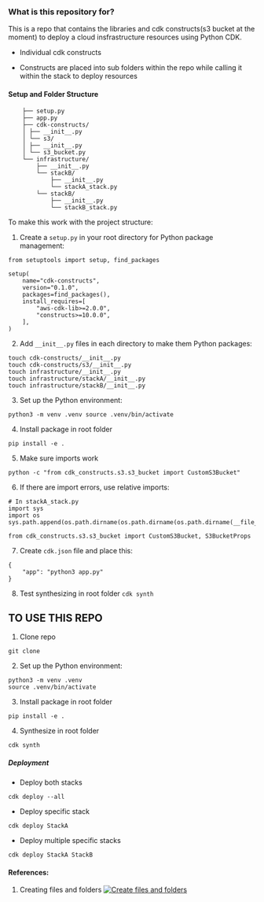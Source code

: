 ### What is this repository for? ### 

This is a repo that contains the libraries and cdk constructs(s3 bucket at the moment) to deploy a cloud insfrastructure resources using Python CDK. 

* Individual cdk constructs 
- Constructs are placed into sub folders within the repo while calling it within the stack to deploy resources


#### Setup and Folder Structure 

``` root/ 
    ├── setup.py 
    ├── app.py 
    ├── cdk-constructs/ 
    │ ├── __init__.py 
    │ └── s3/ 
    │ ├── __init__.py 
    │ └── s3_bucket.py 
    └── infrastructure/ 
        ├── __init__.py 
        └── stackB/ 
            ├── __init__.py 
            └── stackA_stack.py 
        └── stackB/ 
            ├── __init__.py 
            └── stackB_stack.py 
``` 

To make this work with the project structure: 

1. Create a `setup.py` in your root directory for Python package management: 
``` 
from setuptools import setup, find_packages 

setup( 
    name="cdk-constructs", 
    version="0.1.0", 
    packages=find_packages(), 
    install_requires=[ 
        "aws-cdk-lib>=2.0.0", 
        "constructs>=10.0.0", 
    ], 
) 
``` 

2. Add `__init__.py` files in each directory to make them Python packages: 
``` 
touch cdk-constructs/__init__.py 
touch cdk-constructs/s3/__init__.py 
touch infrastructure/__init__.py 
touch infrastructure/stackA/__init__.py 
touch infrastructure/stackB/__init__.py 
```
3. Set up the Python environment: 
``` 
python3 -m venv .venv source .venv/bin/activate 
``` 

4. Install package in root folder 
``` 
pip install -e . 
``` 
5. Make sure imports work 
``` 
python -c "from cdk_constructs.s3.s3_bucket import CustomS3Bucket" 
``` 
6. If there are import errors, use relative imports: 
``` 
# In stackA_stack.py 
import sys 
import os 
sys.path.append(os.path.dirname(os.path.dirname(os.path.dirname(__file__)))) 

from cdk_constructs.s3.s3_bucket import CustomS3Bucket, S3BucketProps 
``` 
7. Create `cdk.json` file and place this: 
``` 
{ 
    "app": "python3 app.py" 
} 
```
8. Test synthesizing in root folder 
``` cdk synth ``` 

## TO USE THIS REPO 
1. Clone repo 
``` 
git clone 
``` 

2. Set up the Python environment: 
``` 
python3 -m venv .venv 
source .venv/bin/activate 
``` 

3. Install package in root folder 
``` 
pip install -e . 
``` 

4. Synthesize in root folder 
``` 
cdk synth 
``` 

##### Deployment 
* Deploy both stacks 
``` 
cdk deploy --all 
``` 

* Deploy specific stack 
``` 
cdk deploy StackA 
``` 
* Deploy multiple specific stacks 
``` 
cdk deploy StackA StackB 
```
#### References:
1. Creating files and folders
[![Create files and folders](https://github.com/clarizalooktech/python-cdk-reusable-constructs-demo/blob/feature/reusable-construct-demo/assets/image.jpg)](https://youtu.be/QLmqbJVZ5jo)